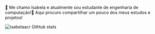 🔭 Me chamo Isabela e atualmente sou estudante de engenharia de computação!🤖 Aqui procuro compartilhar um pouco dos meus estudos e projetos!


![isabelaacr GitHub stats](https://github-readme-stats.vercel.app/api?username=isabelaacr&show_icons=true&theme=radical)

<!--

Here are some ideas to get you started:

- 🔭 I’m currently working on ...
- 🌱 I’m currently learning ...
- 👯 I’m looking to collaborate on ...
- 🤔 I’m looking for help with ...
- 💬 Ask me about ...
- 📫 How to reach me: ...
- 😄 Pronouns: ...
- ⚡ Fun fact: ...
-->
